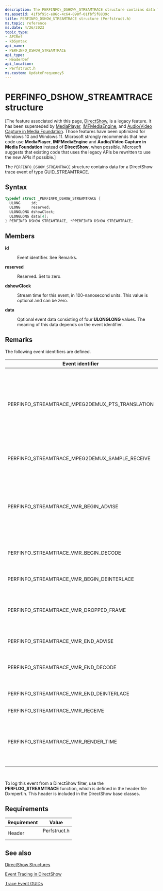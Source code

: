 ```yaml
---
description: The PERFINFO\_DSHOW\_STREAMTRACE structure contains data for a DirectShow trace event of type GUID\_STREAMTRACE.
ms.assetid: 41fbf95c-e86c-4c64-898f-01fbf5f8839c
title: PERFINFO_DSHOW_STREAMTRACE structure (Perfstruct.h)
ms.topic: reference
ms.date: 4/26/2023
topic_type: 
- APIRef
- kbSyntax
api_name: 
- PERFINFO_DSHOW_STREAMTRACE
api_type: 
- HeaderDef
api_location: 
- Perfstruct.h
ms.custom: UpdateFrequency5
---
```


# PERFINFO\_DSHOW\_STREAMTRACE structure

\[The feature associated with this page, [DirectShow](/windows/win32/directshow/directshow), is a legacy feature. It has been superseded by [MediaPlayer](/uwp/api/Windows.Media.Playback.MediaPlayer), [IMFMediaEngine](/windows/win32/api/mfmediaengine/nn-mfmediaengine-imfmediaengine), and [Audio/Video Capture in Media Foundation](windows/win32/medfound/audio-video-capture-in-media-foundation). Those features have been optimized for Windows 10 and Windows 11. Microsoft strongly recommends that new code use **MediaPlayer**, **IMFMediaEngine** and **Audio/Video Capture in Media Foundation** instead of **DirectShow**, when possible. Microsoft suggests that existing code that uses the legacy APIs be rewritten to use the new APIs if possible.\]

The `PERFINFO_DSHOW_STREAMTRACE` structure contains data for a DirectShow trace event of type GUID\_STREAMTRACE.

## Syntax


```C++
typedef struct _PERFINFO_DSHOW_STREAMTRACE {
  ULONG     id;
  ULONG     reserved;
  ULONGLONG dshowClock;
  ULONGLONG data[4];
} PERFINFO_DSHOW_STREAMTRACE, *PPERFINFO_DSHOW_STREAMTRACE;
```



## Members

<dl> <dt>

**id**
</dt> <dd>

Event identifier. See Remarks.

</dd> <dt>

**reserved**
</dt> <dd>

Reserved. Set to zero.

</dd> <dt>

**dshowClock**
</dt> <dd>

Stream time for this event, in 100-nanosecond units. This value is optional and can be zero.

</dd> <dt>

**data**
</dt> <dd>

Optional event data consisting of four **ULONGLONG** values. The meaning of this data depends on the event identifier.

</dd> </dl>

## Remarks

The following event identifiers are defined.




| Event identifier | Description | 
|------------------|-------------|
| PERFINFO_STREAMTRACE_MPEG2DEMUX_PTS_TRANSLATION | Logged when the <a href="mpeg-2-demultiplexer.md">MPEG-2 Demultiplexer</a> filter converts a presentation time stamp (PTS) to stream time.<ul><li><strong>data</strong>[0]: Converted start time.</li><li><strong>data</strong>[1]: Converted stop time.</li><li><strong>data</strong>[2]. Stream identifier for the input pin.</li><li><strong>data</strong>[3]: PTS that was converted.</li></ul> | 
| PERFINFO_STREAMTRACE_MPEG2DEMUX_SAMPLE_RECEIVE | Logged when MPEG-2 Demultiplexer receives a sample.<ul><li><strong>data</strong>[0]: Current time returned by <a href="/windows/win32/api/profileapi/nf-profileapi-queryperformancecounter"><strong>QueryPerformanceCounter</strong></a>.</li></ul> | 
| PERFINFO_STREAMTRACE_VMR_BEGIN_ADVISE | Logged when the VMR schedules a sample for rendering, immediately before the VMR calls <a href="/windows/desktop/api/Strmif/nf-strmif-ireferenceclock-advisetime"><strong>IReferenceClock::AdviseTime</strong></a>.<ul><li><strong>data</strong>[0]: Reference time when streaming began, which corresponds to stream time zero.</li></ul> | 
| PERFINFO_STREAMTRACE_VMR_BEGIN_DECODE | Logged when the VMR begins a decoding operation—that is, when the decoder calls <a href="/previous-versions/windows/desktop/api/videoacc/nf-videoacc-iamvideoaccelerator-beginframe"><strong>IAMVideoAccelerator::BeginFrame</strong></a>. No event data. | 
| PERFINFO_STREAMTRACE_VMR_BEGIN_DEINTERLACE | Logged when the VMR begins a deinterlacing or video compositing operation. No event data. | 
| PERFINFO_STREAMTRACE_VMR_DROPPED_FRAME | Logged when the VMR drops a frame; for example, if a sample was late.<ul><li><strong>data</strong>[0]: Sample start time.</li><li><strong>data</strong>[1]: Sample end time.</li></ul> | 
| PERFINFO_STREAMTRACE_VMR_END_ADVISE | Logged when the VMR receives an advise notification from the reference clock. No event data. | 
| PERFINFO_STREAMTRACE_VMR_END_DECODE | Logged when the VMR ends a decoding operation—that is, when the decoder calls <a href="/previous-versions/windows/desktop/api/videoacc/nf-videoacc-iamvideoaccelerator-endframe"><strong>IAMVideoAccelerator::EndFrame</strong></a>. No event data. | 
| PERFINFO_STREAMTRACE_VMR_END_DEINTERLACE | Logged when the VMR completes a deinterlacing or video compositing operation. No event data. | 
| PERFINFO_STREAMTRACE_VMR_RECEIVE | Logged when the VMR receives a new sample. No event data. | 
| PERFINFO_STREAMTRACE_VMR_RENDER_TIME | Logged when the VMR finishes rendering a frame.<ul><li><strong>data</strong>[0]: Time that it took to render this frame.</li><li><strong>data</strong>[1]: Running average of frame rendering times.</li></ul> | 




 

To log this event from a DirectShow filter, use the **PERFLOG\_STREAMTRACE** function, which is defined in the header file Dxmperf.h. This header is included in the DirectShow base classes.

## Requirements



| Requirement | Value |
|-------------------|-----------------------------------------------------------------------------------------|
| Header<br/> | <dl> <dt>Perfstruct.h</dt> </dl> |



## See also

<dl> <dt>

[DirectShow Structures](directshow-structures.md)
</dt> <dt>

[Event Tracing in DirectShow](event-tracing-in-directshow.md)
</dt> <dt>

[Trace Event GUIDs](trace-guids.md)
</dt> </dl>

 

 
